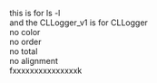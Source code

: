 this is for ls -l  
and the CLLogger_v1 is for CLLogger  
no color  
no order  
no total  
no alignment  
fxxxxxxxxxxxxxxxk